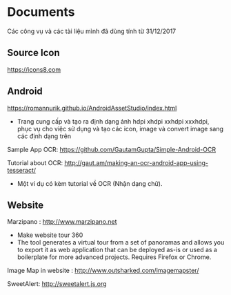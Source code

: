 ﻿# Documents
Các công vụ và các tài liệu mình đã dùng tính từ 31/12/2017

Source Icon
-
https://icons8.com

Android
-
https://romannurik.github.io/AndroidAssetStudio/index.html
- Trang cung cấp và tạo ra định dạng ảnh hdpi xhdpi xxhdpi xxxhdpi, phục vụ cho việc sử dụng và tạo các icon, image và convert image sang các định dạng trên

Sample App OCR:     https://github.com/GautamGupta/Simple-Android-OCR 

Tutorial about OCR: http://gaut.am/making-an-ocr-android-app-using-tesseract/
- Một ví dụ có kèm tutorial về OCR (Nhận dạng chữ).

Website
-
Marzipano : http://www.marzipano.net
- Make website tour 360
- The tool generates a virtual tour from a set of panoramas and allows you to export it as web application that can be deployed as-is or used as a boilerplate for more advanced projects. Requires Firefox or Chrome.

Image Map in website : http://www.outsharked.com/imagemapster/

SweetAlert: http://sweetalert.js.org
